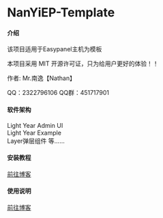 # NanYiEP-Template

#### 介绍
<p>该项目适用于Easypanel主机为模板</p>
<p>本项目采用 MIT 开源许可证，只为给用户更好的体验！！</p>
<p>作者: Mr.南逸【Nathan】</p>
<p>QQ：2322796106 QQ群：451717901</p>

#### 软件架构
Light Year Admin UI<br>
Light Year Example<br>
Layer弹层组件 等......

#### 安装教程

[前往博客](http://www.nanyinet.com/491.html)

#### 使用说明

[前往博客](http://www.nanyinet.com/491.html)